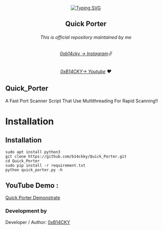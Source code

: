 <p align="center">
<a href="https://git.io/typing-svg"><img src="https://readme-typing-svg.demolab.com?font=Fira+Code&weight=700&duration=3000&pause=500&center=true&vCenter=true&random=false&width=435&lines=Welcome+To+Quick+Porter!!" alt="Typing SVG" /></a>
</p>

##   <p align="center">Quick Porter<p align="center"> 


###### <p align="center">*This is official repository maintained by me*
###### <p align="center"> *[0xb14cky → Instagram](https://www.instagram.com/0xb14cky/)✌*
###### <p align="center"> *[0xB14CKY→ Youtube](https://www.youtube.com/channel/UC8bmAXnfIitSouOnhD9bjzA/) ❤️*
  

## Quick_Porter
 
A Fast Port Scanner Script That Use Multithreading For Rapid Scanning!!
  

 # Installation

## Installation
```
sudo apt install python3
git clone https://github.com/b14ckky/Quick_Porter.git
cd Quick_Porter
sudo pip install -r requirement.txt
python quick_porter.py -h
```

 ## YouTube Demo :
[Quick Porter Demonstrate](https://www.youtube.com/watch?v=bp5dzEL4E4Y)


 ### Development by

Developer / Author: [0xB14CKY](https://www.instagram.com/0xb14cky/)
